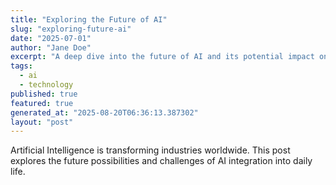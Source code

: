 ```yaml
---
title: "Exploring the Future of AI"
slug: "exploring-future-ai"
date: "2025-07-01"
author: "Jane Doe"
excerpt: "A deep dive into the future of AI and its potential impact on various sectors."
tags:
  - ai
  - technology
published: true
featured: true
generated_at: "2025-08-20T06:36:13.387302"
layout: "post"
---
```


Artificial Intelligence is transforming industries worldwide. This post explores the future possibilities and challenges of AI integration into daily life.